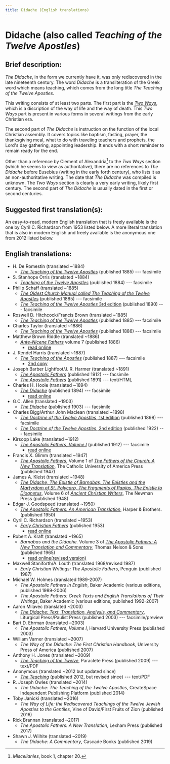 ```yaml
---
title: Didache (English translations)
---
```


# Didache (also called *Teaching of the Twelve Apostles*)

## Brief description:

*The Didache*, in the form we currently have it, was only rediscovered in the late nineteenth century. The word *Didache* is a transliteration of the Greek word which means teaching, which comes from the long title *The Teaching of the Twelve Apostles*.

This writing consists of at least two parts. The first part is the [*Two Ways*](twoways.html), which is a discription of the way of life and the way of death. This *Two Ways* part is present in various forms in several writings from the early Christian era.

The second part of *The Didache* is instruction on the function of the local Christian assembly. It covers topics like baptism, fasting, prayer, the thanksgiving meal, what to do with traveling teachers and prophets, the Lord's day gathering, appointing leadership. It ends with a short reminder to remain ready for the end.

Other than a reference by Clement of Alexandria[^1] to the *Two Ways* section (which he seems to view as authoritative), there are no references to *The Didache* before Eusebius (writing in the early forth century), who lists it as an non-authoritative writing. The date that *The Didache* was compiled is unknown. The *Two Ways* section is clearly a very early writing, likely first century. The second part of *The Didache* is usually dated in the first or second centuries.

[^1]: *Miscellanies*, book 1, chapter 20.

## Suggested first translation(s):

An easy-to-read, modern English translation that is freely available is the one by Cyril C. Richardson from 1953 listed below. A more literal translation that is also in modern English and freely available is the anonymous one from 2012 listed below.

## English translations:

* H. De Romestin (translated ~1884)
  * [*The Teaching of the Twelve Apostles*](https://archive.org/details/teachingoftwelve00deroiala) (published 1885) --- facsimile
* S. Stanhope Orris (translated ~1884)
  * [*Teaching of the Twelve Apostles*](https://archive.org/details/teachingoftwelve00pain) (published 1884) --- facsimile
* Philip Schaff (translated ~1885)
  * [*The Oldest Church Manual called The Teaching of the Twelve Apostles*](https://archive.org/details/oldestchurchma00scha) (published 1885) --- facsimile
  * [*The Teaching of the Twelve Apostles* 3rd edition](https://archive.org/details/teachingoftwelve00schauoft) (published 1890) --- facsimile
* Roswell D. Hitchcock/Francis Brown (translated ~1885)
  * [*The Teaching of the Twelve Apostles*](https://archive.org/details/teachingoftwe00brye) (published 1885) --- facsimile
* Charles Taylor (translated ~1886)
  * [*The Teaching of the Twelve Apostles*](https://archive.org/details/teachingoftwelve00tayl) (published 1886) --- facsimile
* Matthew Brown Riddle (translated ~1886) 
  * [*Ante-Nicene Fathers*](anf.html) volume 7 (published 1886)
    * [read online](http://www.ccel.org/ccel/schaff/anf07.viii.html)
* J. Rendel Harris (translated ~1887)
  * [*The Teaching of the Apostles*](https://archive.org/details/teachingofapostl00harr) (published 1887) --- facsimile
    * [2nd copy](https://archive.org/details/Didache_201706)
* Joseph Barber Lightfoot/J. R. Harmer (translated ~1891)
  * [*The Apostolic Fathers*](https://archive.org/details/a590752000clemuoft) (published 1912) --- facsimile
  * [*The Apostolic Fathers*](http://www.katapi.org.uk/ApostolicFathers/ApFathers-Contents.html) (published 1891) --- text/HTML
* Charles H. Hoole (translated ~1894)
  * [*The Didache*](https://archive.org/details/didacheorteachin00hool) (published 1894) --- facsimile
    * [read online](http://earlychristianwritings.com/text/didache-hoole.html)
* G.C. Allen (translated ~1903)
  * [*The Didache*](https://archive.org/details/thedidache00alleuoft) (published 1903) --- facsimile
* Charles Bigg/Arthur John Maclean (translated ~1898)
  * [*The Doctrine of the Twelve Apostles*, 1st edition](https://archive.org/details/doctrinetwelvea00bigggoog) (published 1898) --- facsimile
  * [*The Doctrine of the Twelve Apostles*, 2nd edition](https://archive.org/details/doctrineoftwelve00bigguoft) (published 1922) --- facsimile
* Kirsopp Lake (translated ~1912)
  * [*The Apostolic Fathers, Volume I*](https://archive.org/details/apostolicfathers01lake) (published 1912) --- facsimile
    * [read online](http://earlychristianwritings.com/text/didache-lake.html)
* Francis X. Glimm (translated ~1947)
  * [*The Apostolic Fathers*](https://archive.org/details/in.ernet.dli.2015.58476), Volume 1 of [*The Fathers of the Church: A New Translation*](fathersofthechurch.html), The Catholic University of America Press (published 1947)
* James A. Kleist (translated ~1948)
  * [*The Didache, The Epistle of Barnabas, The Epistles and the Martyrdom of St. Polycarp, The Fragments of Papias, The Epistle to Diognetus*](ancientchristianwriters_6.html), Volume 6 of [*Ancient Christian Writers*](ancientchristianwriters.html), The Newman Press (published 1948)
* Edgar J. Goodspeed (translated ~1950)
  * [*The Apostolic Fathers: An American Translation*](goodspeedapostolicfathers.html), Harper & Brothers. (published 1950)
* Cyril C. Richardson (translated ~1953)
  * [*Early Christian Fathers*](ecf.html) (published 1953)
    * [read online](http://www.ccel.org/ccel/richardson/fathers.viii.i.html) 
* Robert A. Kraft (translated ~1965)
  * *Barnabas and the Didache.* Volume 3 of [*The Apostolic Fathers: A New Translation and Commentary*](apostolicfathersnewtranslationandcommentary.html), Thomas Nelson & Sons (published 1965)
    * [read online(revised version)](http://ccat.sas.upenn.edu/rak/publics/barn/barndidintro.htm) 
* Maxwell Staniforth/A. Louth (translated 1968/revised 1987)
  * *Early Christian Writings: The Apostolic Fathers*, Penguin (published 1987)
* Michael W. Holmes (translated 1989-2007)
  * *The Apostolic Fathers in English*, Baker Academic (various editions, published 1989-2006)
  * *The Apostolic Fathers: Greek Texts and English Translations of Their Writings*, Baker Academic (various editions, published 1992-2007)
* Aaron Milavec (translated ~2003)
  * [*The Didache: Text, Translation, Analysis, and Commentary*](https://books.google.com/books?id=17v6sT1l-aYC), Liturgical Press/Paulist Press (published 2003) --- facsimile/preview
* Bart D. Ehrman (translated ~2003)
  * *The Apostolic Fathers, Volume I*, Harvard University Press (published 2003)
* William Varner (translated ~2007)
  * *The Way of the Didache: The First Christian Handbook*, University Press of America (published 2007)
* Anthony H. Jones (translated ~2009)
  * [*The Teaching of the Twelve*](teaching-12-pgs.19-34.pdf), Paraclete Press (published 2009) --- text/PDF
* Anonymous (translated ~2012 but updated since)
  * [*The Teaching*](http://www.biblicalaudio.com/text/didache.pdf) (published 2012, but revised since) --- text/PDF
* R. Joseph Owles (translated ~2014)
  * *The Didache: The Teaching of the Twelve Apostles*, CreateSpace Independent Publishing Platform (published 2014)
* Toby Janicki (translated ~2016)
  * *The Way of Life: the Rediscovered Teachings of the Twelve Jewish Apostles to the Gentiles*, Vine of David/First Fruits of Zion (published 2016)
* Rick Brannan (translated ~2017)
  * *The Apostolic Fathers: A New Translation*, Lexham Press (published 2017)
* Shawn J. Wilhite (translated ~2019)
  * *The Didache: A Commentary*, Cascade Books (published 2019)
